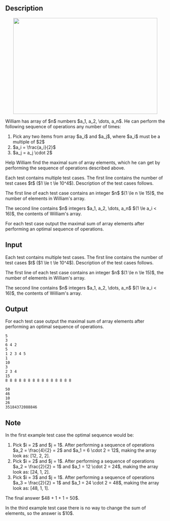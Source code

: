 ## Description

<div><center> <img class="tex-graphics" height="302px" src="file://80gVMdFa.png" style="max-width: 100.0%;max-height: 100.0%;" width="454px"> </center><p>William has array of $n$ numbers $a_1, a_2, \dots, a_n$. He can perform the following sequence of operations <span class="tex-font-style-bf">any number of times</span>: </p><ol> <li> Pick any two items from array $a_i$ and $a_j$, where $a_i$ must be a multiple of $2$ </li><li> $a_i = \frac{a_i}{2}$ </li><li> $a_j = a_j \cdot 2$ </li></ol><p>Help William find the maximal sum of array elements, which he can get by performing the sequence of operations described above.</p></div><div class="input-specification"><p>Each test contains multiple test cases. The first line contains the number of test cases $t$ ($1 \le t \le 10^4$). Description of the test cases follows.</p><p>The first line of each test case contains an integer $n$ $(1 \le n \le 15)$, the number of elements in William's array.</p><p>The second line contains $n$ integers $a_1, a_2, \dots, a_n$ $(1 \le a_i &lt; 16)$, the contents of William's array.</p></div><div class="output-specification"><p>For each test case output the maximal sum of array elements after performing an optimal sequence of operations.</p></div>

## Input

<p>Each test contains multiple test cases. The first line contains the number of test cases $t$ ($1 \le t \le 10^4$). Description of the test cases follows.</p><p>The first line of each test case contains an integer $n$ $(1 \le n \le 15)$, the number of elements in William's array.</p><p>The second line contains $n$ integers $a_1, a_2, \dots, a_n$ $(1 \le a_i &lt; 16)$, the contents of William's array.</p>

## Output

<p>For each test case output the maximal sum of array elements after performing an optimal sequence of operations.</p>





```input1
5
3
6 4 2
5
1 2 3 4 5
1
10
3
2 3 4
15
8 8 8 8 8 8 8 8 8 8 8 8 8 8 8
```




```output1
50
46
10
26
35184372088846
```



## Note

<p>In the first example test case the optimal sequence would be: </p><ol> <li> Pick $i = 2$ and $j = 1$. After performing a sequence of operations $a_2 = \frac{4}{2} = 2$ and $a_1 = 6 \cdot 2 = 12$, making the array look as: [12, 2, 2]. </li><li> Pick $i = 2$ and $j = 1$. After performing a sequence of operations $a_2 = \frac{2}{2} = 1$ and $a_1 = 12 \cdot 2 = 24$, making the array look as: [24, 1, 2]. </li><li> Pick $i = 3$ and $j = 1$. After performing a sequence of operations $a_3 = \frac{2}{2} = 1$ and $a_1 = 24 \cdot 2 = 48$, making the array look as: [48, 1, 1]. </li></ol><p>The final answer $48 + 1 + 1 = 50$.</p><p>In the third example test case there is no way to change the sum of elements, so the answer is $10$.</p>
